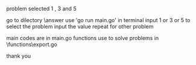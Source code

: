 problem selected 1 , 3 and 5

go to dilectory \answer 
use 'go run main.go' in terminal 
input 1 or 3 or 5 to select the problem 
input the value repeat for other problem

main codes are in main.go 
functions use to solve problems in \functions\export.go

thank you
